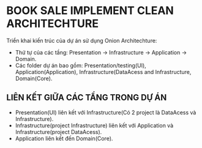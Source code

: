 # BOOK SALE IMPLEMENT CLEAN ARCHITECHTURE

Triển khai kiến trúc của dự án sử dụng Onion Architechture:

- Thứ tự của các tầng: Presentation -> Infrastructure -> Application -> Domain.
- Các folder dự án bao gồm: Presentation/testing(UI), Application(Application), Infrastructure(DataAcess and Infrastructure, Domain(Core). 

## LIÊN KẾT GIỮA CÁC TẦNG TRONG DỰ ÁN

- Presentation(UI) liên kết với Infrastructure(Có 2 project là DataAcess và Infrastructure).
- Infrastructure(project Infrastructure) liên kết với Application và Infrastructure(project DataAcess).
- Application liên kết đến Domain(Core).
